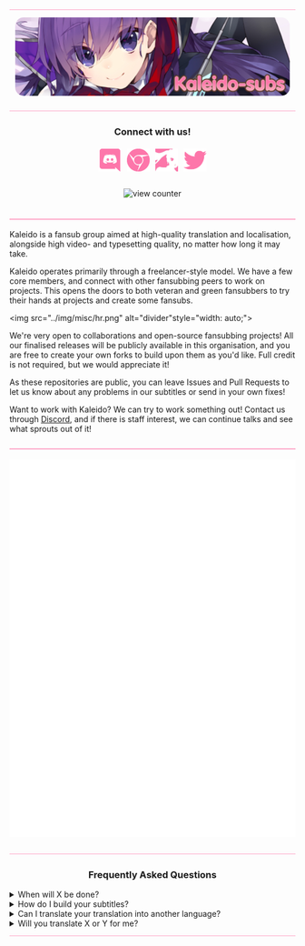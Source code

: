 <!-- TO-DO: Figure out why <style> tags don't work -->
<img src="../img/misc/hr.png" alt="divider" style="width: auto;">

<p style="text-align: center; margin: 10px;">
    <img src="../img/banners/banner.jpg" style="border-radius: 15px" alt="banner"></img>
</p>

<img src="../img/misc/hr.png" alt="divider" style="width: auto;">

<h3 align="center">Connect with us!</h3>
<p align="center">
<a href="https://discord.gg/dk7aadV" target="_blank"><img style="display: inline-block; width: 40px; height: auto; margin: 3px;" src="../img/icons/discord.png" alt="Discord" /></a>
<a href="https://kaleido.kageru.moe/" target="_blank"><img style="display: inline-block; width: 40px; height: auto; margin: 3px;" src="../img/icons/chrome.png" alt="Website"/></a>
<a href="https://nyaa.si/user/Kaleido-subs" target="_blank"><img style="display: inline-block; width: 40px; height: auto; margin: 3px;" src="../img/icons/cat.jpg" alt="Cat Site"/></a>
<a href="https://twitter.com/kaleidosubs" target="_blank"><img style="display: inline-block; width: 40px; height: auto; margin: 3px;" src="../img/icons/twitter.png" alt="Twitter" /></a>
</p>

<p align="center">
    <img style="display: inline-block; margin: 10px;" alt="view counter" src="https://komarev.com/ghpvc/?username=Kaleido-subs&color=fd76aa&label=Views"><img>
</p>

<img src="../img/misc/hr.png" alt="divider" style="width: auto;">

Kaleido is a fansub group aimed at high-quality translation and localisation, alongside high video- and typesetting
quality, no matter how long it may take.

Kaleido operates primarily through a freelancer-style model. We have a few core members, and connect with other fansubbing
peers to work on projects. This opens the doors to both veteran and green fansubbers to try their hands at projects and
create some fansubs.

<img src="../img/misc/hr.png" alt="divider"style="width: auto;">

We're very open to collaborations and open-source fansubbing projects! All our finalised releases will be publicly
available in this organisation, and you are free to create your own forks to build upon them as you'd like. Full credit
is not required, but we would appreciate it!

As these repositories are public, you can leave Issues and Pull Requests to let us know about any problems in our
subtitles or send in your own fixes!

Want to work with Kaleido? We can try to work something out! Contact us through
<a href=https://discord.gg/dk7aadV target="_blank">Discord</a>, and if there is staff interest, we can continue talks
and see what sprouts out of it!

<img src="../img/misc/hr.png" alt="divider" style="width: auto;">

<p align="center">
    <img src="https://raw.githubusercontent.com/Kaleido-subs/.github/30687bc48758ec1468d7794723d6dc41c9aa8c86/github-metrics.svg">
</p>

<!-- TODO: Make deschtimes progress visible here somehow or another? Shinon? -->

<img src="../img/misc/hr.png" alt="divider" style="width: auto;">

<h3 align="center"> Frequently Asked Questions</h3>

<details><summary>When will X be done?</summary>
<ul>
    <li>
    We're done when we're done, simple as that really. If you want specific details on what the hold-up may be, please
    check our <a href="https://kaleido.kageru.moe/" target="_blank">main website</a> for the Deschtimes feed, or feel
    free to ask in our <a href="https://discord.gg/dk7aadV" target="_blank">Discord server</a> (and if you have the
    relevant expertise, please do not hesitate to apply!).
    </li>
</ul>
</details>

<details><summary>How do I build your subtitles?</summary>
<ul>
    <li>
    We use a tool called <a href=https://github.com/Myaamori/SubKt target="_blank">SubKt</a> to build all our subtitle
    scripts. You can build the subtitles by running <code>./gradlew merge.01`</code> (or other episodes). For muxing,
    you must make sure the name of the encode you'd like to mux with matches the "premux" property of the project (check
     `<code>sub.properties</code>), and then run <code>./gradlew mux.01</code>. For further questions, please check out
     the official <a href="https://github.com/Myaamori/SubKt/tree/master/docs" target="_blank">SubKt documentation</a>.
    </li>
</ul>
</details>

<details><summary>Can I translate your translation into another language?</summary>
<ul>
    <li>
    By all means, please do! Credit would be much appreciated if you make use of our subtitles. You may also want to
    make sure to update the <code>sub.properties</code> before you start building your subtitles.
    </li>
</ul>
</details>

<details><summary>Will you translate X or Y for me?</summary>
<ul>
    <li>
    We do not currently accept specific subbing requests. If you're interested in doing it as a project, we may consider
    doing it if there's staff interest and you already have some staff of your own.
    </li>
</ul>
</details>

<img src="../img/misc/hr.png" alt="divider" style="width: auto;">
